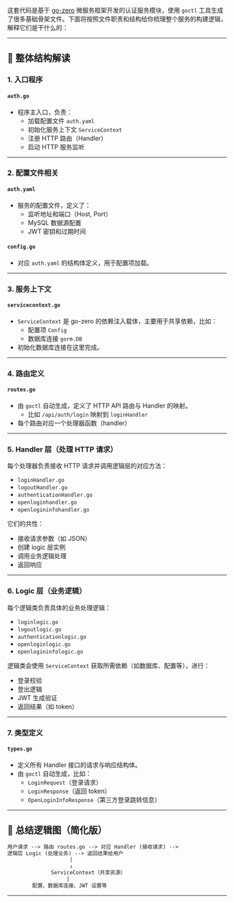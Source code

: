 这套代码是基于 [go-zero](https://go-zero.dev/) 微服务框架开发的认证服务模块，使用 `goctl` 工具生成了很多基础骨架文件。下面将按照文件职责和结构给你梳理整个服务的构建逻辑，解释它们是干什么的：

---

## 🔧 整体结构解读

### 1. **入口程序**

#### `auth.go`
- 程序主入口，负责：
    - 加载配置文件 `auth.yaml`
    - 初始化服务上下文 `ServiceContext`
    - 注册 HTTP 路由（Handler）
    - 启动 HTTP 服务监听

---

### 2. **配置文件相关**

#### `auth.yaml`
- 服务的配置文件，定义了：
    - 监听地址和端口（Host, Port）
    - MySQL 数据源配置
    - JWT 密钥和过期时间

#### `config.go`
- 对应 `auth.yaml` 的结构体定义，用于配置项加载。

---

### 3. **服务上下文**

#### `servicecontext.go`
- `ServiceContext` 是 go-zero 的依赖注入载体，主要用于共享依赖，比如：
    - 配置项 `Config`
    - 数据库连接 `gorm.DB`
- 初始化数据库连接在这里完成。

---

### 4. **路由定义**

#### `routes.go`
- 由 `goctl` 自动生成，定义了 HTTP API 路由与 Handler 的映射。
    - 比如 `/api/auth/login` 映射到 `loginHandler`
- 每个路由对应一个处理器函数（handler）

---

### 5. **Handler 层（处理 HTTP 请求）**

每个处理器负责接收 HTTP 请求并调用逻辑层的对应方法：

- `loginHandler.go`
- `logoutHandler.go`
- `authenticationHandler.go`
- `openloginhandler.go`
- `openlogininfohandler.go`

它们的共性：
- 接收请求参数（如 JSON）
- 创建 logic 层实例
- 调用业务逻辑处理
- 返回响应

---

### 6. **Logic 层（业务逻辑）**

每个逻辑类负责具体的业务处理逻辑：

- `loginlogic.go`
- `logoutlogic.go`
- `authenticationlogic.go`
- `openloginlogic.go`
- `openlogininfologic.go`

逻辑类会使用 `ServiceContext` 获取所需依赖（如数据库、配置等），进行：
- 登录校验
- 登出逻辑
- JWT 生成验证
- 返回结果（如 token）

---

### 7. **类型定义**

#### `types.go`
- 定义所有 Handler 接口的请求与响应结构体。
- 由 `goctl` 自动生成，比如：
    - `LoginRequest`（登录请求）
    - `LoginResponse`（返回 token）
    - `OpenLoginInfoResponse`（第三方登录跳转信息）

---

## 🧩 总结逻辑图（简化版）

```txt
用户请求 --> 路由 routes.go --> 对应 Handler (接收请求) -->
逻辑层 Logic (处理业务) --> 返回结果给用户
                    |
                    ↓
              ServiceContext（共享资源）
                   |
        配置、数据库连接、JWT 设置等
```

---
